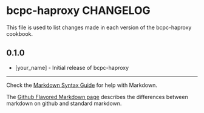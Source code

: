 bcpc-haproxy CHANGELOG
======================

This file is used to list changes made in each version of the bcpc-haproxy cookbook.

0.1.0
-----
- [your_name] - Initial release of bcpc-haproxy

- - -
Check the [Markdown Syntax Guide](http://daringfireball.net/projects/markdown/syntax) for help with Markdown.

The [Github Flavored Markdown page](http://github.github.com/github-flavored-markdown/) describes the differences between markdown on github and standard markdown.
